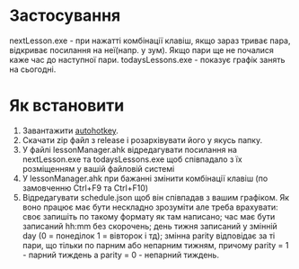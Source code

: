 # Застосування
nextLesson.exe - при нажатті комбінації клавіш, якщо зараз триває пара, відкриває посилання на неї(напр. у зум). Якщо пари ще не почалися каже час до наступної пари.
todaysLessons.exe - показує графік занять на сьогодні.

# Як встановити
1) Завантажити [autohotkey]([url](https://www.autohotkey.com/)https://www.autohotkey.com/).
2) Скачати zip файл з release і розархівувати його у якусь папку.
3) У файлі lessonManager.ahk відредагувати посилання на nextLesson.exe та todaysLessons.exe щоб співпадало з їх розміщенням у вашій файловій системі
4) У lessonManager.ahk при бажанні змінити комбінації клавіш (по замовченню Ctrl+F9 та Ctrl+F10)
5) Відредагувати schedule.json щоб він співпадав з вашим графіком. Як воно працює має бути нескладно зрозуміти але треба врахувати: своє запишіть по такому формату як там написано; час має бути записаний hh:mm без скорочень; день тижня записаний у змінній day (0 = понеділок 1 = вівторок і тд); змінна parity відповідає за ті пари, що тільки по парним або непарним тижням, причому parity = 1 - парний тиждень а parity = 0 - непарний тиждень.
